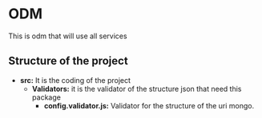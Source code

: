 # ODM
This is odm that will use all services
## Structure of the project
* **src:** It is the coding of the project
    * **Validators:** it is the validator of the structure json that need this package
         * **config.validator.js:** Validator for the structure of the uri mongo.